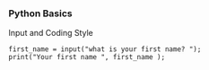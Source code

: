 ### Python Basics

Input and Coding Style

```
first_name = input("what is your first name? ");
print("Your first name ", first_name );
```
